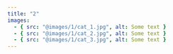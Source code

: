 ```yaml
---
title: "2"
images:
  - { src: "@images/1/cat_1.jpg", alt: Some text }
  - { src: "@images/1/cat_2.jpg", alt: Some text }
  - { src: "@images/1/cat_3.jpg", alt: Some text }
---
```

